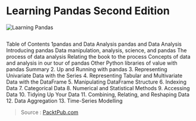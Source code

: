 Learning Pandas Second Edition
==
![Laarning Pandas](https://static.packt-cdn.com/products/9781787123137/cover/smaller)


```py

```
Table of Contents
1pandas and Data Analysis
pandas and Data Analysis
Introducing pandas
Data manipulation, analysis, science, and pandas
The process of data analysis
Relating the book to the process
Concepts of data and analysis in our tour of pandas
Other Python libraries of value with pandas
Summary
2. Up and Running with pandas
3. Representing Univariate Data with the Series
4. Representing Tabular and Multivariate Data with the DataFrame
5. Manipulating DataFrame Structure
6. Indexing Data
7. Categorical Data
8. Numerical and Statistical Methods
9. Accessing Data
10. Tidying Up Your Data
11. Combining, Relating, and Reshaping Data
12. Data Aggregation
13. Time-Series Modelling

>Source : [PacktPub.com](https://www.packtpub.com)
<!--stackedit_data:
eyJoaXN0b3J5IjpbODk1NzM5MTM5XX0=
-->
